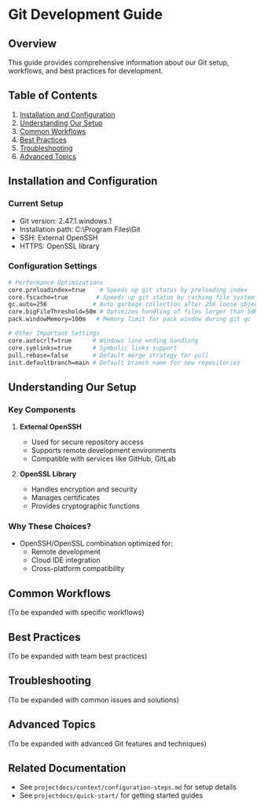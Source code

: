 # Git Development Guide

## Overview

This guide provides comprehensive information about our Git setup, workflows, and best practices for development.

## Table of Contents

1. [Installation and Configuration](#installation-and-configuration)
2. [Understanding Our Setup](#understanding-our-setup)
3. [Common Workflows](#common-workflows)
4. [Best Practices](#best-practices)
5. [Troubleshooting](#troubleshooting)
6. [Advanced Topics](#advanced-topics)

## Installation and Configuration

### Current Setup

- Git version: 2.47.1.windows.1
- Installation path: C:\Program Files\Git
- SSH: External OpenSSH
- HTTPS: OpenSSL library

### Configuration Settings

```bash
# Performance Optimizations
core.preloadindex=true    # Speeds up git status by preloading index
core.fscache=true        # Speeds up git status by caching file system data
gc.auto=256             # Auto garbage collection after 256 loose objects
core.bigFileThreshold=50m # Optimizes handling of files larger than 50MB
pack.windowMemory=100m   # Memory limit for pack window during git gc

# Other Important Settings
core.autocrlf=true      # Windows line ending handling
core.symlinks=true      # Symbolic links support
pull.rebase=false       # Default merge strategy for pull
init.defaultbranch=main # Default branch name for new repositories
```

## Understanding Our Setup

### Key Components

1. **External OpenSSH**
   - Used for secure repository access
   - Supports remote development environments
   - Compatible with services like GitHub, GitLab

2. **OpenSSL Library**
   - Handles encryption and security
   - Manages certificates
   - Provides cryptographic functions

### Why These Choices?

- OpenSSH/OpenSSL combination optimized for:
  - Remote development
  - Cloud IDE integration
  - Cross-platform compatibility

## Common Workflows

(To be expanded with specific workflows)

## Best Practices

(To be expanded with team best practices)

## Troubleshooting

(To be expanded with common issues and solutions)

## Advanced Topics

(To be expanded with advanced Git features and techniques)

## Related Documentation

- See `projectdocs/context/configuration-steps.md` for setup details
- See `projectdocs/quick-start/` for getting started guides
